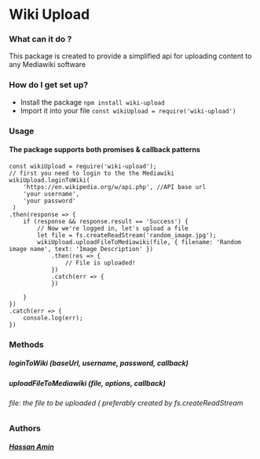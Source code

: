 # Wiki Upload

### What can it do ?
This package is created to provide a simplified api for uploading content to any Mediawiki software
### How do I get set up?
- Install the package
 `npm install wiki-upload`
- Import it into your file
 `const wikiUpload = require('wiki-upload')`

### 
### Usage
#### The package supports both promises & callback patterns

	const wikiUpload = require('wiki-upload');
	// first you need to login to the the Mediawiki 
	wikiUpload.loginToWiki(
		'https://en.wikipedia.org/w/api.php', //API base url
		'your username', 
		'your password'
	 )
	.then(response => {
        if (response && response.result == 'Success') {
            // Now we're logged in, let's upload a file
            let file = fs.createReadStream('random_image.jpg');
            wikiUpload.uploadFileToMediawiki(file, { filename: 'Random image name', text: 'Image Description' })
                .then(res => {
                    // File is uploaded!
                })
                .catch(err => {
                })

        }
    })
    .catch(err => {
        console.log(err);
    })



### Methods
##### loginToWiki (baseUrl, username, password, callback) 
##### uploadFileToMediawiki (file, options, callback)
######  file: the file to be uploaded ( preferably created by fs.createReadStream

### Authors  
##### [**Hassan Amin**](https://github.com/hassanamin994)